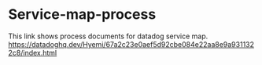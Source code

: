 # Service-map-process
This link shows process documents for datadog service map.
https://datadoghq.dev/Hyemi/67a2c23e0aef5d92cbe084e22aa8e9a9311322c8/index.html
